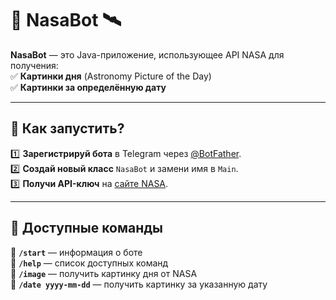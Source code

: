 # 🤖 NasaBot 🛰️  

**NasaBot** — это Java-приложение, использующее API NASA для получения:  
✅ **Картинки дня** (Astronomy Picture of the Day)  
✅ **Картинки за определённую дату**  

---

## 🚀 Как запустить?  

1️⃣ **Зарегистрируй бота** в Telegram через [@BotFather](https://t.me/BotFather).  
2️⃣ **Создай новый класс** `NasaBot` и замени имя в `Main`.  
3️⃣ **Получи API-ключ** на [сайте NASA](https://api.nasa.gov).  

---

## 📌 Доступные команды  

🔹 **`/start`** — информация о боте  
🔹 **`/help`** — список доступных команд  
🔹 **`/image`** — получить картинку дня от NASA  
🔹 **`/date yyyy-mm-dd`** — получить картинку за указанную дату  
